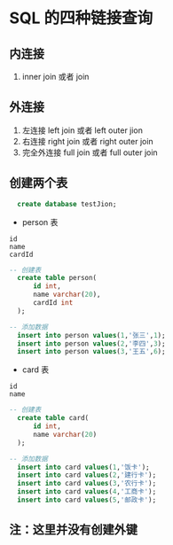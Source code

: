 # SQL 的四种链接查询
## 内连接
1. inner join 或者 join
## 外连接
1. 左连接 left join 或者 left outer jion
2. 右连接 right join 或者 right outer join
3. 完全外连接 full join 或者 full outer join
## 创建两个表
```sql
  create database testJion;
```
* person 表
```
id
name
cardId
```
```sql
-- 创建表
  create table person(
      id int,
      name varchar(20),
      cardId int
  );
```
```sql
-- 添加数据
  insert into person values(1,'张三',1);
  insert into person values(2,'李四',3);
  insert into person values(3,'王五',6);
```
* card 表
```
id
name
```
```sql
-- 创建表
  create table card(
      id int,
      name varchar(20)
  );
```
```sql
-- 添加数据
  insert into card values(1,'饭卡');
  insert into card values(2,'建行卡');
  insert into card values(3,'农行卡');
  insert into card values(4,'工商卡');
  insert into card values(5,'邮政卡');
```
##  注：这里并没有创建外键 ##
##








